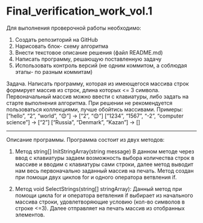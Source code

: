 # Final_verification_work_vol.1

Для выполнения проверочной работы необходимо:
1.	Создать репозиторий на GitHub
2.	Нарисовать блок- схему алгоритма
3.	Внести текстовое описание решения (файл README.md)
4.	Написать программу, решающую поставленную задачу
5.	Использовать контроль версий (не одним коммитом, а соблюдая этапы- по разным коммитам)

Задача.
Написать программу, которая из имеющегося массива строк формирует массив из строк, длина которых <= 3 символа. Первоначальный массив можно ввести с клавиатуры, либо задать на старте выполнения алгоритма. При решении не рекомендуется пользоваться коллекциями, лучше обойтись массивами.
Примеры:
[“hello”, “2”, “world”, “😊”] -> [“2”, “😊”]
[“1234”, “1567”, “-2”, “computer science”] -> [“2”]
[“Russia”, “Denmark”, “Kazan”] -> []

------------------------------------------------------------

Описание программы.
Программа состоит из двух методов:

1. Метод string[] InitStringArray(string message)
В данном методе через ввод с клавиатуры задаем возможность выбора количества строк в массиве и вводим с клавиатуры сами строки, далее метод выводит нам весь первоначально заданный массив на печать. Метод создан при помощи двух циклов for и одного оператора ветвления if.

2. Метод void SelectStrings(string[] stringArray):
Данный метод при помощи цикла for и оператора ветвления if выбирает из начального массива строки, удовлетворяющие условию (кол-во символов в строке <=3). Далее отправляет на печать массив из отобранных элементов.
